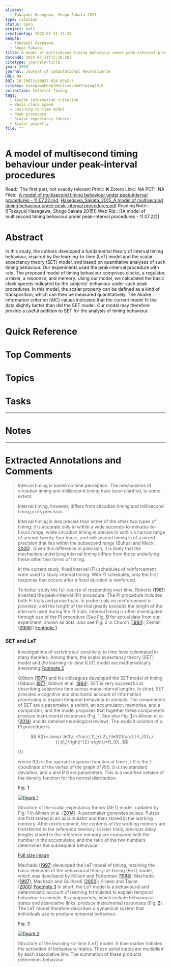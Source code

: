 ```yaml
---
aliases:
  - Takayuki Hasegawa, Shogo Sakata 2015
type: citation
status: open
project: null
creationtag: 2022-07-11 14:32
people:
  - Takayuki Hasegawa
  - Shogo Sakata
title: A model of multisecond timing behaviour under peak-interval procedures
dateadd: 2022-07-11T12:30:26Z
citetype: journalArticle
year: 2015
journal: Journal of Computational Neuroscience
URL: NA
DOI: 10.1007/s10827-014-0542-4
citekey: hasegawaModelMultisecondTiming2015
collection: Interval Timing
tags:
  - Akaike information criterion
  - Basic clock speed
  - Learning-to-time model
  - Peak procedure
  - Scalar expectancy theory
  - Scalar property
file: ""
---
```


# A model of multisecond timing behaviour under peak-interval procedures
Read:: The first part, not exactly relevant
Print::  ❌
Zotero Link:: NA
PDF:: NA
Files:: [A model of multisecond timing behaviour under peak-interval procedures - 11.07.22.md](file:///home/michaelt/Insync/m@tarlton.info/Google%20Drive/06.%20Zotero/storage/UXGVM4TL/A%20model%20of%20multisecond%20timing%20behaviour%20under%20peak-interval%20procedures%20-%2011.07.22.md); [Hasegawa_Sakata_2015_A model of multisecond timing behaviour under peak-interval procedures.pdf](file:///home/michaelt/Insync/m@tarlton.info/Google%20Drive/06.%20Zotero/storage/X4L95JNC/Hasegawa_Sakata_2015_A%20model%20of%20multisecond%20timing%20behaviour%20under%20peak-interval%20procedures.pdf)
Reading Note:: [[Takayuki Hasegawa, Shogo Sakata 2015]]
Web Rip:: [[A model of multisecond timing behaviour under peak-interval procedures - 11.07.22]]

# Abstract
In this study, the authors developed a fundamental theory of interval timing behaviour, inspired by the learning-to-time (LeT) model and the scalar expectancy theory (SET) model, and based on quantitative analyses of such timing behaviour. Our experiments used the peak-interval procedure with rats. The proposed model of timing behaviour comprises clocks, a regulator, a mixer, a response, and memory. Using our model, we calculated the basic clock speeds indicated by the subjects’ behaviour under such peak procedures. In this model, the scalar property can be defined as a kind of transposition, which can then be measured quantitatively. The Akaike information criterion (AIC) values indicated that the current model fit the data slightly better than did the SET model. Our model may therefore provide a useful addition to SET for the analysis of timing behaviour.

# Quick Reference


# Top Comments


# Topics


# Tasks


----
# Notes


----
# Extracted Annotations and Comments

> Interval timing is based on time perception. The mechanisms of circadian timing and millisecond timing have been clarified, to some extent. 
> 
> Interval timing, however, differs from circadian timing and millisecond timing in its precision. 
> 
> Interval timing is less precise than either of the other two types of timing: it is accurate only to within a wide seconds-to-minutes-to-hours range, while circadian timing is precise to within a narrow range of around twenty-four hours, and millisecond timing is of a mixed precision that lies within the subsecond range (Buhusi and Meck [2005](https://link.springer.com/article/10.1007/s10827-014-0542-4#ref-CR5 "Buhusi, C.V., & Meck, W.H. (2005). What makes us tick? Functional and neural mechanisms of interval timing. Nature Reviews Neuroscience, 6(10), 755–765.")).
>  Given this difference in precision, it is likely that the mechanism underlying interval timing differs from those underlying these other two forms of timing.

> In the current study, fixed interval (FI) schedules of reinforcement were used to study interval timing. With FI schedules, only the first response that occurs after a fixed duration is reinforced. 
> 
> To better study the full course of responding over time, Roberts ([1981](https://link.springer.com/article/10.1007/s10827-014-0542-4#ref-CR31 "Roberts, S. (1981). Isolation of an internal clock. Journal of Experimental Psychology: Animal Behavior Processes, 7, 242–268.")) invented the peak-interval (PI) procedure. The PI procedure includes both FI trials and probe trials. In probe trials no reinforcement is provided, and the length of the trial greatly exceeds the length of the intervals used during the FI trials. Interval timing is often investigated through use of the PI procedure (See Fig. [9](https://link.springer.com/article/10.1007/s10827-014-0542-4#Fig9) for actual data from our experiment, shown as dots; also see Fig. 2 in Church ([1984](https://link.springer.com/article/10.1007/s10827-014-0542-4#ref-CR7 "Church, R.M. (1984). Properties of the internal clock. Annals of The New York Academy of Sciences, 423, 566–582.")); Zentall ([2006](https://link.springer.com/article/10.1007/s10827-014-0542-4#ref-CR37 "Zentall, T. (2006). Timing, memory for intervals, and memory for untimed stimuli: The role of instructional ambiguity. Behavioural Processes, 71, 88–97."))).[Footnote 1](https://link.springer.com/article/10.1007/s10827-014-0542-4#Fn1)


### SET and LeT
> 
> Investigations of vertebrates’ sensitivity to time have culminated in many theories. Among them, the scalar expectancy theory (SET) model and the learning-to-time (LeT) model are mathematically interesting.[Footnote 2](https://link.springer.com/article/10.1007/s10827-014-0542-4#Fn2)
> 
> Gibbon ([1977](https://link.springer.com/article/10.1007/s10827-014-0542-4#ref-CR14 "Gibbon, J. (1977). Scalar expectancy theory and Weber’s law in animal timing. Psychological Review, 84, 279–325.")) and his colleagues developed the SET model of timing (Gibbon [1977](https://link.springer.com/article/10.1007/s10827-014-0542-4#ref-CR14 "Gibbon, J. (1977). Scalar expectancy theory and Weber’s law in animal timing. Psychological Review, 84, 279–325."); Gibbon et al. [1984](https://link.springer.com/article/10.1007/s10827-014-0542-4#ref-CR15 "Gibbon, J., Church, R.M., Meck, W.H (1984). Scalar timing in memory. Annals of The New York Academy of Sciences, 423, 52–77.")). SET is very successful at describing subjective time across many interval lengths. In short, SET provides a cognitive and stochastic account of information processing to explain temporal behaviour in animals. The components of SET are a pacemaker, a switch, an accumulator, memories, and a comparator, and the model proposes that together these components produce instrumental responses (Fig. 1. See also Fig. [1](https://link.springer.com/article/10.1007/s10827-014-0542-4#Fig1) in Allman et al. ([2014](https://link.springer.com/article/10.1007/s10827-014-0542-4#ref-CR2 "Allman, M.J., Teki, S., Griffiths, T.D., Meck, W.H (2014). Properties of the internal clock: First- and second-order principles of subjective time. Annual Review of Psychology, 65, 743–771.")) and its detailed neurological review). The explicit solution of a PI procedure is
> 
> $$
> R(t)= a\exp \left\{ -\frac{\,1\,}{\,2\,}\left(\frac{\,t-t_{0}\,}{\,b\,}\right)^{2} \right\}+R_{0},
> $$
> 
> (1)
> 
> where *R*(*t*) is the operant response function at time *t*, *t* 0 is the *t*\-coordinate of the vertex of the graph of *R*(*t*), *b* is the standard deviation, and *a* and *R* 0 are parameters. This is a modified version of the density function for the normal distribution.
> 
> **Fig. 1**
> 
> [![figure 1](https://media.springernature.com/lw685/springer-static/image/art%3A10.1007%2Fs10827-014-0542-4/MediaObjects/10827_2014_542_Fig1_HTML.gif)](https://link.springer.com/article/10.1007/s10827-014-0542-4/figures/1)
> 
> Structure of the scalar expectancy theory (SET) model, updated by Fig. 1 in Allman et al. ([2014](https://link.springer.com/article/10.1007/s10827-014-0542-4#ref-CR2 "Allman, M.J., Teki, S., Griffiths, T.D., Meck, W.H (2014). Properties of the internal clock: First- and second-order principles of subjective time. Annual Review of Psychology, 65, 743–771.")). A pacemaker generates pulses. Pulses are first stored in an accumulator and then stored in the working memory. After reinforcement, the contents of the working memory are transferred to the reference memory. In later trials, previous delay lengths stored in the reference memory are compared with the number in the accumulator, and the ratio of the two numbers determines the subsequent behaviour
> 
> [Full size image](https://link.springer.com/article/10.1007/s10827-014-0542-4/figures/1)
> 
> Machado ([1997](https://link.springer.com/article/10.1007/s10827-014-0542-4#ref-CR22 "Machado, A. (1997). Learning the temporal dynamics of behavior. Psychological Review, 104, 241–265.")) developed the LeT model of timing, retaining the basic elements of the behavioural theory-of-timing (BeT) model, which was developed by Killeen and Fetterman ([1988](https://link.springer.com/article/10.1007/s10827-014-0542-4#ref-CR18 "Killeen, P.R., & Fetterman, J.G. (1988). A behavioral theory of timing. Psychological Review, 95, 274–295.")); Machado ([1997](https://link.springer.com/article/10.1007/s10827-014-0542-4#ref-CR22 "Machado, A. (1997). Learning the temporal dynamics of behavior. Psychological Review, 104, 241–265.")); Machado and Guilhardi ([2000](https://link.springer.com/article/10.1007/s10827-014-0542-4#ref-CR23 "Machado, A., & Guilhardi, P. (2000). Shifts in the psychometric function and their implications for models of timing. Journal of The Experimental Analysis of Behavior, 74, 25–54.")); Killeen and Taylor ([2000](https://link.springer.com/article/10.1007/s10827-014-0542-4#ref-CR19 "Killeen, P.R., & Taylor, T.J. (2000). How the propagation of error through stochastic counters affects time discrimination and other psychophysical judgments. Psychological Review, 107, 430–459.")).[Footnote 3](https://link.springer.com/article/10.1007/s10827-014-0542-4#Fn3) In short, the LeT model is a behavioural and deterministic account of learning formulated to explain temporal behaviour in animals. Its components, which include behavioural states and associative links, produce instrumental responses (Fig. [2](https://link.springer.com/article/10.1007/s10827-014-0542-4#Fig2)). The LeT model therefore describes a dynamical system that individuals use to produce temporal behaviour.
> 
> **Fig. 2**
> 
> [![figure 2](https://media.springernature.com/lw685/springer-static/image/art%3A10.1007%2Fs10827-014-0542-4/MediaObjects/10827_2014_542_Fig2_HTML.gif)](https://link.springer.com/article/10.1007/s10827-014-0542-4/figures/2)
> 
> Structure of the learning-to-time (LeT) model. A time marker initiates the activation of behavioural states. These serial states are multiplied by each associative link. The summation of these products determines behaviour